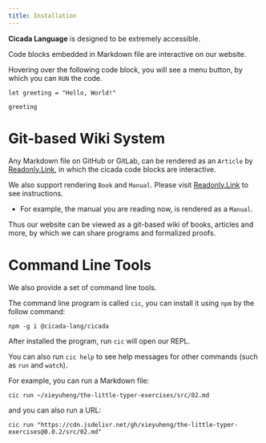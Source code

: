 ```yaml
---
title: Installation
---
```


**Cicada Language** is designed to be extremely accessible.

Code blocks embedded in Markdown file are interactive on our website.

Hovering over the following code block, you will see a menu button,
by which you can `RUN` the code.

```cicada
let greeting = "Hello, World!"

greeting
```

# Git-based Wiki System

Any Markdown file on GitHub or GitLab,
can be rendered as an `Article` by [Readonly.Link](https://readonly.link/),
in which the cicada code blocks are interactive.

We also support rendering `Book` and `Manual`.
Please visit [Readonly.Link](https://readonly.link/) to see instructions.

- For example, the manual you are reading now, is rendered as a `Manual`.

Thus our website can be viewed as a git-based wiki of books, articles and more,
by which we can share programs and formalized proofs.

# Command Line Tools

We also provide a set of command line tools.

The command line program is called `cic`,
you can install it using `npm` by the follow command:

```plaintext
npm -g i @cicada-lang/cicada
```

After installed the program, run `cic` will open our REPL.

You can also run `cic help` to see help messages
for other commands (such as `run` and `watch`).

For example, you can run a Markdown file:

```plaintext
cic run ~/xieyuheng/the-little-typer-exercises/src/02.md
```

and you can also run a URL:

```plaintext
cic run "https://cdn.jsdelivr.net/gh/xieyuheng/the-little-typer-exercises@0.0.2/src/02.md"
```
